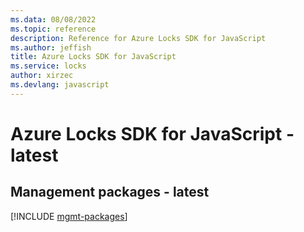 ```yaml
---
ms.data: 08/08/2022
ms.topic: reference
description: Reference for Azure Locks SDK for JavaScript
ms.author: jeffish
title: Azure Locks SDK for JavaScript
ms.service: locks
author: xirzec
ms.devlang: javascript
---
```

# Azure Locks SDK for JavaScript - latest

## Management packages - latest
[!INCLUDE [mgmt-packages](locks-mgmt-index.md)]